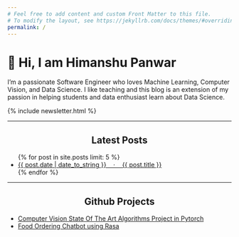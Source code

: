 ```yaml
---
# Feel free to add content and custom Front Matter to this file.
# To modify the layout, see https://jekyllrb.com/docs/themes/#overriding-theme-defaults
permalink: /
---
```


<h1> 👋 Hi, I am Himanshu Panwar </h1>

I’m a passionate Software Engineer who loves Machine Learning, Computer Vision, and Data Science. I like teaching and this blog is an extension of my passion in helping students and data enthusiast learn about Data Science. 

{% include newsletter.html %}
<hr>

<center><h2>Latest Posts</h2></center>

<ul class="home-bullets-posts">
    {% for post in site.posts limit: 5 %}
    <li>
        <a href="{{ post.url | relative_url }}" class="post-preview">{{ post.date | date_to_string }} &nbsp;&nbsp; ‧ &nbsp;&nbsp; {{ post.title }}</a>
    </li>
    {% endfor %}
</ul>

<hr>

<center><h2>Github Projects</h2></center>

- [Computer Vision State Of The Art Algorithms Project in Pytorch](https://github.com/myselfHimanshu/ultron-vision)
- [Food Ordering Chatbot using Rasa](https://github.com/myselfHimanshu/food-ordering-chatbot)
